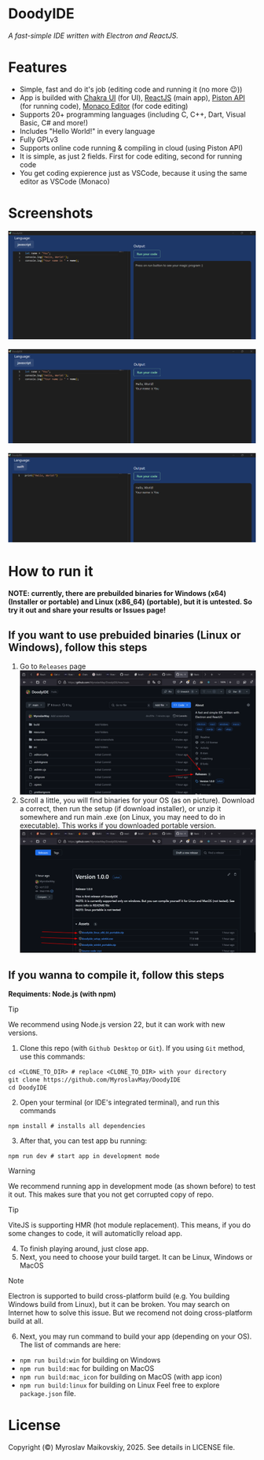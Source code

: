 # DoodyIDE
_A fast-simple IDE written with Electron and ReactJS._

# Features
+ Simple, fast and do it's job (editing code and running it (no more 😉))
+ App is builded with [Chakra UI](https://www.chakra-ui.com/) (for UI), [ReactJS](https://react.dev) (main app), [Piston API](https://piston.readthedocs.io/en/latest/api-v2/) (for running code), [Monaco Editor](https://www.npmjs.com/package/monaco-editor) (for code editing)
+ Supports 20+ programming languages (including C, C++, Dart, Visual Basic, C# and more!)
+ Includes "Hello World!" in every language
+ Fully GPLv3
+ Supports online code running & compiling in cloud (using Piston API)
+ It is simple, as just 2 fields. First for code editing, second for running code
+ You get coding expierence just as VSCode, because it using the same editor as VSCode (Monaco)

# Screenshots
![Screenshot with sample JS code](https://github.com/MyroslavMay/DoodyIDE/blob/main/screenshots/1.png?raw=true)
<br>
<br>
![Screenshot with sample JS code and it's output](https://github.com/MyroslavMay/DoodyIDE/blob/main/screenshots/2.png?raw=true)
<br>
<br>
![Screenshot with sample Swift code and it's output](https://github.com/MyroslavMay/DoodyIDE/blob/main/screenshots/3.png?raw=true)

# How to run it
**__NOTE: currently, there are prebuilded binaries for Windows (x64) (Installer or portable) and Linux (x86_64) (portable), but it is untested. So try it out and share your results or Issues page!__**
## If you want to use prebuided binaries (Linux or Windows), follow this steps
1. Go to `Releases` page
![How to navigate to releases page](https://github.com/MyroslavMay/DoodyIDE/blob/main/screenshots/setup/go-to-releases.png?raw=true)
2. Scroll a little, you will find binaries for your OS (as on picture). Download a correct, then run the setup (if download installer), or unzip it somewhere and run main .exe (on Linux, you may need to do in executable). This works if you downloaded portable version.
![Download appropiate binary for your OS](https://github.com/MyroslavMay/DoodyIDE/blob/main/screenshots/setup/download-binary.png?raw=true)

## If you wanna to compile it, follow this steps
**Requiments: Node.js (with npm)**
> [!TIP]
> We recommend using Node.js version 22, but it can work with new versions.

1. Clone this repo (with `Github Desktop` or `Git`). If you using `Git` method, use this commands:
```
cd <CLONE_TO_DIR> # replace <CLONE_TO_DIR> with your directory
git clone https://github.com/MyroslavMay/DoodyIDE
cd DoodyIDE
```
2. Open your terminal (or IDE's integrated terminal), and run this commands
```
npm install # installs all dependencies
```
3. After that, you can test app bu running:
```
npm run dev # start app in development mode
```
> [!WARNING]
> We recommend running app in development mode (as shown before) to test it out. This makes sure that you not get corrupted copy of repo.

> [!TIP]
> ViteJS is supporting HMR (hot module replacement). This means, if you do some changes to code, it will automaticlly reload app.
4. To finish playing around, just close app.
5. Next, you need to choose your build target. It can be Linux, Windows or MacOS
> [!NOTE]
> Electron is supported to build cross-platform build (e.g. You building Windows build from Linux), but it can be broken. You may search on Internet how to solve this issue. But we recomend not doing cross-platform build at all.
6. Next, you may run command to build your app (depending on your OS). The list of commands are here:
+ `npm run build:win` for building on Windows
+ `npm run build:mac` for building on MacOS
+ `npm run build:mac_icon` for building on MacOS (with app icon)
+ `npm run build:linux` for building on Linux
Feel free to explore `package.json` file.

# License
Copyright (©) Myroslav Maikovskiy, 2025.
See details in LICENSE file.
